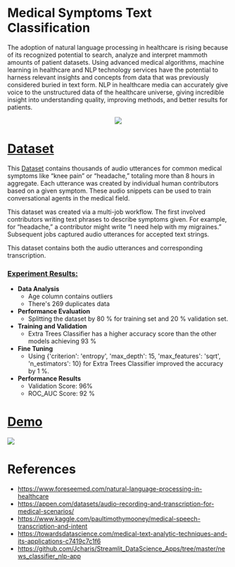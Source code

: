 # Medical Symptoms Text Classification
The adoption of natural language processing in healthcare is rising because of its recognized potential to search, analyze and interpret mammoth amounts of patient datasets. Using advanced medical algorithms, machine learning in healthcare and NLP technology services have the potential to harness relevant insights and concepts from data that was previously considered buried in text form. NLP in healthcare media can accurately give voice to the unstructured data of the healthcare universe, giving incredible insight into understanding quality, improving methods, and better results for patients.

<p align="center">
<img src="https://emerj.com/wp-content/uploads/2018/10/data-mining-medical-records-with-machine-learning-5-current-applications.png"/>
</p>



# [Dataset](https://archive.ics.uci.edu/ml/datasets/Early+stage+diabetes+risk+prediction+dataset.)
This [Dataset](https://www.kaggle.com/paultimothymooney/medical-speech-transcription-and-intent) contains thousands of audio utterances for common medical symptoms like “knee pain” or “headache,” totaling more than 8 hours in aggregate. Each utterance was created by individual human contributors based on a given symptom. These audio snippets can be used to train conversational agents in the medical field.

This dataset was created via a multi-job workflow. The first involved contributors writing text phrases to describe symptoms given. For example, for “headache,” a contributor might write “I need help with my migraines.” Subsequent jobs captured audio utterances for accepted text strings.

This dataset contains both the audio utterances and corresponding transcription. 

### [Experiment Results:](http://)
* **Data Analysis**
    * Age column contains outliers
    * There's 269 duplicates data
 * **Performance Evaluation**
    * Splitting the dataset by 80 % for training set and 20 % validation set.
 * **Training and Validation**
    * Extra Trees Classifier has a higher accuracy score than the other models achieving 93 %
 * **Fine Tuning**
    * Using  {'criterion': 'entropy', 'max_depth': 15, 'max_features': 'sqrt', 'n_estimators': 10} for Extra Trees Classifier improved the accuracy by 1 %.
 * **Performance Results**
    * Validation Score: 96%
    * ROC_AUC Score: 92 %
   
  # [Demo](https://archive.ics.uci.edu/ml/datasets/Early+stage+diabetes+risk+prediction+dataset.)
  
  ![](https://i.imgur.com/SJPzebD.png)

# References
* https://www.foreseemed.com/natural-language-processing-in-healthcare
* https://appen.com/datasets/audio-recording-and-transcription-for-medical-scenarios/
* https://www.kaggle.com/paultimothymooney/medical-speech-transcription-and-intent
* https://towardsdatascience.com/medical-text-analytic-techniques-and-its-applications-c7419c7c1f6
* https://github.com/Jcharis/Streamlit_DataScience_Apps/tree/master/news_classifier_nlp-app
